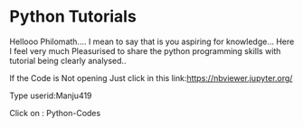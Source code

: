 # Python Tutorials
Hellooo Philomath.... I mean to say that is you aspiring for knowledge... Here I feel very much Pleasurised to share the python programming skills with tutorial being clearly analysed..

If the Code is Not opening Just click in this link:https://nbviewer.jupyter.org/

Type userid:Manju419

Click on : Python-Codes
